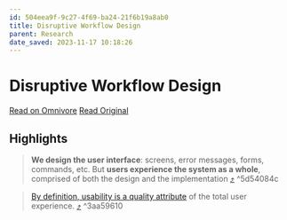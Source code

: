 ```yaml
---
id: 504eea9f-9c27-4f69-ba24-21f6b19a8ab0
title: Disruptive Workflow Design
parent: Research
date_saved: 2023-11-17 10:18:26
---
```


# Disruptive Workflow Design

[Read on Omnivore](https://omnivore.app/me/https-www-nngroup-com-articles-disruptive-workflow-design-lm-com-18bdc930301)
[Read Original](https://www.nngroup.com/articles/disruptive-workflow-design/?lm=complex-apps-workflows&pt=youtubevideo)

## Highlights

> **We design the user interface**: screens, error messages, forms, commands, etc. But   **users experience the system as a whole**, comprised of both the design and the implementation [⤴️](https://omnivore.app/me/https-www-nngroup-com-articles-disruptive-workflow-design-lm-com-18bdc930301#5d54084c-76eb-404d-a176-245f529e4322)  ^5d54084c

> [By definition, usability is a quality attribute](https://www.nngroup.com/articles/usability-101-introduction-to-usability/ "Alertbox: Usability 101 - Introduction to Usability") of the total user experience. [⤴️](https://omnivore.app/me/https-www-nngroup-com-articles-disruptive-workflow-design-lm-com-18bdc930301#3aa59610-d98d-47e0-88e5-48335c70cf1f)  ^3aa59610

